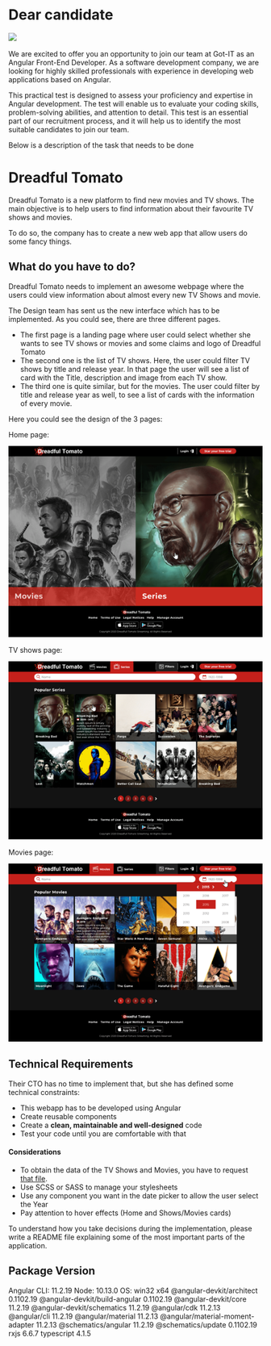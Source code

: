 # Dear candidate

![](https://got-it.agency/wp-content/themes/gotit/assets/img/logo.svg)

We are excited to offer you an opportunity to join our team at Got-IT as an Angular Front-End Developer. 
As a software development company, we are looking for highly skilled professionals with experience in developing 
web applications based on Angular.

This practical test is designed to assess your proficiency and expertise in Angular development. 
The test will enable us to evaluate your coding skills, problem-solving abilities, and attention to detail. 
This test is an essential part of our recruitment process, and it will help us to identify the most suitable 
candidates to join our team.

Below is a description of the task that needs to be done

# Dreadful Tomato

Dreadful Tomato is a new platform to find new movies and TV shows. The main objective is to
help users to find information about their favourite TV shows and movies.

To do so, the company has to create a new web app that allow users do some fancy things.

## What do you have to do?

Dreadful Tomato needs to implement an awesome webpage where the users could view information
about almost every new TV Shows and movie.

The Design team has sent us the new interface which has to be implemented. As you could see,
there are three different pages.

* The first page is a landing page where user could select whether she wants to see TV shows
  or movies and some claims and logo of Dreadful Tomato
* The second one is the list of TV shows. Here, the user could filter TV shows by title and
  release year. In that page the user will see a list of card with the Title, description
  and image from each TV show.
* The third one is quite similar, but for the movies. The user could filter by title and
  release year as well, to see a list of cards with the information of every movie.

Here you could see the design of the 3 pages:

Home page:

![](images/Dreadful%20Tomato%20-%20HOME.png)

TV shows page:

![](images/Dreadful%20Tomato%20-%20POPULAR%20SERIES.png)

Movies page:

![](images/Dreadful%20Tomato%20-%20POPULAR%20MOVIES.png)

## Technical Requirements

Their CTO has no time to implement that, but she has defined some technical constraints:

* This webapp has to be developed using Angular
* Create reusable components
* Create a **clean, maintainable and well-designed** code
* Test your code until you are comfortable with that

#### Considerations

* To obtain the data of the TV Shows and Movies, you have to request [that file](https://static.rviewer.io/challenges/datasets/dreadful-tomatoes/data.json).
* Use SCSS or SASS to manage your stylesheets
* Use any component you want in the date picker to allow the user select the Year
* Pay attention to hover effects (Home and Shows/Movies cards)

To understand how you take decisions during the implementation, please write a README file
explaining some of the most important parts of the application.


Package                            Version
------------------------------------------------------------
Angular CLI: 11.2.19
Node: 10.13.0
OS: win32 x64
@angular-devkit/architect          0.1102.19
@angular-devkit/build-angular      0.1102.19
@angular-devkit/core               11.2.19
@angular-devkit/schematics         11.2.19
@angular/cdk                       11.2.13
@angular/cli                       11.2.19
@angular/material                  11.2.13
@angular/material-moment-adapter   11.2.13
@schematics/angular                11.2.19
@schematics/update                 0.1102.19
rxjs                               6.6.7
typescript                         4.1.5
